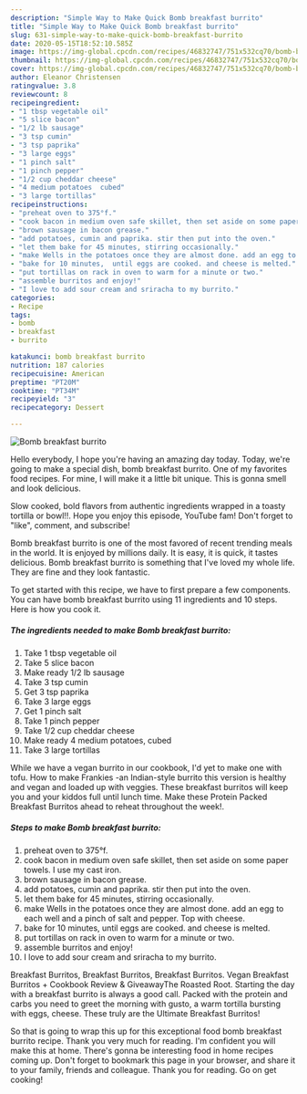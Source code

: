 ```yaml
---
description: "Simple Way to Make Quick Bomb breakfast burrito"
title: "Simple Way to Make Quick Bomb breakfast burrito"
slug: 631-simple-way-to-make-quick-bomb-breakfast-burrito
date: 2020-05-15T18:52:10.585Z
image: https://img-global.cpcdn.com/recipes/46832747/751x532cq70/bomb-breakfast-burrito-recipe-main-photo.jpg
thumbnail: https://img-global.cpcdn.com/recipes/46832747/751x532cq70/bomb-breakfast-burrito-recipe-main-photo.jpg
cover: https://img-global.cpcdn.com/recipes/46832747/751x532cq70/bomb-breakfast-burrito-recipe-main-photo.jpg
author: Eleanor Christensen
ratingvalue: 3.8
reviewcount: 8
recipeingredient:
- "1 tbsp vegetable oil"
- "5 slice bacon"
- "1/2 lb sausage"
- "3 tsp cumin"
- "3 tsp paprika"
- "3 large eggs"
- "1 pinch salt"
- "1 pinch pepper"
- "1/2 cup cheddar cheese"
- "4 medium potatoes  cubed"
- "3 large tortillas"
recipeinstructions:
- "preheat oven to 375°f."
- "cook bacon in medium oven safe skillet, then set aside on some paper towels. I use my cast iron."
- "brown sausage in bacon grease."
- "add potatoes, cumin and paprika. stir then put into the oven."
- "let them bake for 45 minutes, stirring occasionally."
- "make Wells in the potatoes once they are almost done. add an egg to each well and a pinch of salt and pepper. Top with cheese."
- "bake for 10 minutes,  until eggs are cooked. and cheese is melted."
- "put tortillas on rack in oven to warm for a minute or two."
- "assemble burritos and enjoy!"
- "I love to add sour cream and sriracha to my burrito."
categories:
- Recipe
tags:
- bomb
- breakfast
- burrito

katakunci: bomb breakfast burrito 
nutrition: 187 calories
recipecuisine: American
preptime: "PT20M"
cooktime: "PT34M"
recipeyield: "3"
recipecategory: Dessert

---
```



![Bomb breakfast burrito](https://img-global.cpcdn.com/recipes/46832747/751x532cq70/bomb-breakfast-burrito-recipe-main-photo.jpg)

Hello everybody, I hope you're having an amazing day today. Today, we're going to make a special dish, bomb breakfast burrito. One of my favorites food recipes. For mine, I will make it a little bit unique. This is gonna smell and look delicious.

Slow cooked, bold flavors from authentic ingredients wrapped in a toasty tortilla or bowl!!. Hope you enjoy this episode, YouTube fam! Don&#39;t forget to &#34;like&#34;, comment, and subscribe!

Bomb breakfast burrito is one of the most favored of recent trending meals in the world. It is enjoyed by millions daily. It is easy, it is quick, it tastes delicious. Bomb breakfast burrito is something that I've loved my whole life. They are fine and they look fantastic.


To get started with this recipe, we have to first prepare a few components. You can have bomb breakfast burrito using 11 ingredients and 10 steps. Here is how you cook it.

<!--inarticleads1-->

##### The ingredients needed to make Bomb breakfast burrito:

1. Take 1 tbsp vegetable oil
1. Take 5 slice bacon
1. Make ready 1/2 lb sausage
1. Take 3 tsp cumin
1. Get 3 tsp paprika
1. Take 3 large eggs
1. Get 1 pinch salt
1. Take 1 pinch pepper
1. Take 1/2 cup cheddar cheese
1. Make ready 4 medium potatoes,  cubed
1. Take 3 large tortillas


While we have a vegan burrito in our cookbook, I&#39;d yet to make one with tofu. How to make Frankies -an Indian-style burrito this version is healthy and vegan and loaded up with veggies. These breakfast burritos will keep you and your kiddos full until lunch time. Make these Protein Packed Breakfast Burritos ahead to reheat throughout the week!. 

<!--inarticleads2-->

##### Steps to make Bomb breakfast burrito:

1. preheat oven to 375°f.
1. cook bacon in medium oven safe skillet, then set aside on some paper towels. I use my cast iron.
1. brown sausage in bacon grease.
1. add potatoes, cumin and paprika. stir then put into the oven.
1. let them bake for 45 minutes, stirring occasionally.
1. make Wells in the potatoes once they are almost done. add an egg to each well and a pinch of salt and pepper. Top with cheese.
1. bake for 10 minutes,  until eggs are cooked. and cheese is melted.
1. put tortillas on rack in oven to warm for a minute or two.
1. assemble burritos and enjoy!
1. I love to add sour cream and sriracha to my burrito.


Breakfast Burritos, Breakfast Burritos, Breakfast Burritos. Vegan Breakfast Burritos + Cookbook Review &amp; GiveawayThe Roasted Root. Starting the day with a breakfast burrito is always a good call. Packed with the protein and carbs you need to greet the morning with gusto, a warm tortilla bursting with eggs, cheese. These truly are the Ultimate Breakfast Burritos! 

So that is going to wrap this up for this exceptional food bomb breakfast burrito recipe. Thank you very much for reading. I'm confident you will make this at home. There's gonna be interesting food in home recipes coming up. Don't forget to bookmark this page in your browser, and share it to your family, friends and colleague. Thank you for reading. Go on get cooking!
